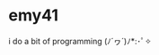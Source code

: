# emy41

i do a bit of programming (ﾉ´ヮ´)ﾉ*:･ﾟ✧

<!---
emy41/emy41 is a ✨ special ✨ repository because its `README.md` (this file) appears on your GitHub profile.
You can click the Preview link to take a look at your changes.
--->
